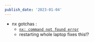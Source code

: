 ```yaml
---
publish_date: '2023-01-04'
---
```

- nx gotchas :
	- [`nx: command not found error` ](https://bobbyhadz.com/blog/npm-command-not-found-nx#:~:text=Use%20npx%20to%20solve%20the,Copied!)
	- restarting whole laptop fixes this!? 

